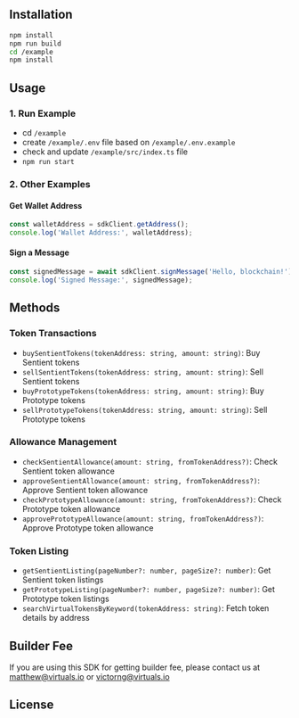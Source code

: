 ## Installation

```bash
npm install
npm run build
cd /example
npm install
```

## Usage

### 1. Run Example

- cd `/example`
- create `/example/.env` file based on `/example/.env.example`
- check and update `/example/src/index.ts` file
- `npm run start`


### 2. Other Examples

#### Get Wallet Address

```javascript
const walletAddress = sdkClient.getAddress();
console.log('Wallet Address:', walletAddress);
```

#### Sign a Message

```javascript
const signedMessage = await sdkClient.signMessage('Hello, blockchain!');
console.log('Signed Message:', signedMessage);
```

## Methods

### Token Transactions

- `buySentientTokens(tokenAddress: string, amount: string)`: Buy Sentient tokens
- `sellSentientTokens(tokenAddress: string, amount: string)`: Sell Sentient tokens
- `buyPrototypeTokens(tokenAddress: string, amount: string)`: Buy Prototype tokens
- `sellPrototypeTokens(tokenAddress: string, amount: string)`: Sell Prototype tokens

### Allowance Management

- `checkSentientAllowance(amount: string, fromTokenAddress?)`: Check Sentient token allowance
- `approveSentientAllowance(amount: string, fromTokenAddress?)`: Approve Sentient token allowance
- `checkPrototypeAllowance(amount: string, fromTokenAddress?)`: Check Prototype token allowance
- `approvePrototypeAllowance(amount: string, fromTokenAddress?)`: Approve Prototype token allowance

### Token Listing

- `getSentientListing(pageNumber?: number, pageSize?: number)`: Get Sentient token listings
- `getPrototypeListing(pageNumber?: number, pageSize?: number)`: Get Prototype token listings
- `searchVirtualTokensByKeyword(tokenAddress: string)`: Fetch token details by address


## Builder Fee
If you are using this SDK for getting builder fee, please contact us at [matthew@virtuals.io](mailto:matthew@virtuals.io) or [victorng@virtuals.io](mailto:victorng@virtuals.io)

## License
